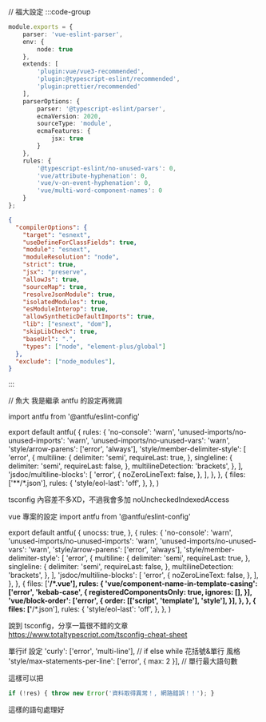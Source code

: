 // 福大設定
:::code-group
```ts [eslintrc]
module.exports = {
    parser: 'vue-eslint-parser',
    env: {
        node: true
    },
    extends: [
        'plugin:vue/vue3-recommended',
        'plugin:@typescript-eslint/recommended',
        'plugin:prettier/recommended'
    ],
    parserOptions: {
        parser: '@typescript-eslint/parser',
        ecmaVersion: 2020,
        sourceType: 'module',
        ecmaFeatures: {
            jsx: true
        }
    },
    rules: {
        '@typescript-eslint/no-unused-vars': 0,
        'vue/attribute-hyphenation': 0,
        'vue/v-on-event-hyphenation': 0,
        'vue/multi-word-component-names': 0
    }
};
```

```json [tsconfig]
{
  "compilerOptions": {
    "target": "esnext",
    "useDefineForClassFields": true,
    "module": "esnext",
    "moduleResolution": "node",
    "strict": true,
    "jsx": "preserve",
    "allowJs": true,
    "sourceMap": true,
    "resolveJsonModule": true,
    "isolatedModules": true,
    "esModuleInterop": true,
    "allowSyntheticDefaultImports": true,
    "lib": ["esnext", "dom"],
    "skipLibCheck": true,
    "baseUrl": ".",
    "types": ["node", "element-plus/global"]
  },
  "exclude": ["node_modules"],
}
```
:::

// 魚大
我是繼承 antfu 的設定再微調

import antfu from '@antfu/eslint-config'

export default antfu(
  {
    rules: {
      'no-console': 'warn',
      'unused-imports/no-unused-imports': 'warn',
      'unused-imports/no-unused-vars': 'warn',
      'style/arrow-parens': ['error', 'always'],
      'style/member-delimiter-style': [
        'error',
        {
          multiline: {
            delimiter: 'semi',
            requireLast: true,
          },
          singleline: {
            delimiter: 'semi',
            requireLast: false,
          },
          multilineDetection: 'brackets',
        },
      ],
      'jsdoc/multiline-blocks': [
        'error',
        {
          noZeroLineText: false,
        },
      ],
    },
  },
  {
    files: ['**/*.json'],
    rules: {
      'style/eol-last': 'off',
    },
  },
)

tsconfig
內容差不多XD，不過我會多加 noUncheckedIndexedAccess

vue 專案的設定
import antfu from '@antfu/eslint-config'

export default antfu(
  {
    unocss: true,
  },
  {
    rules: {
      'no-console': 'warn',
      'unused-imports/no-unused-imports': 'warn',
      'unused-imports/no-unused-vars': 'warn',
      'style/arrow-parens': ['error', 'always'],
      'style/member-delimiter-style': [
        'error',
        {
          multiline: {
            delimiter: 'semi',
            requireLast: true,
          },
          singleline: {
            delimiter: 'semi',
            requireLast: false,
          },
          multilineDetection: 'brackets',
        },
      ],
      'jsdoc/multiline-blocks': [
        'error',
        {
          noZeroLineText: false,
        },
      ],
    },
  },
  {
    files: ['**/*.vue'],
    rules: {
      'vue/component-name-in-template-casing': ['error', 'kebab-case', {
        registeredComponentsOnly: true,
        ignores: [],
      }],
      'vue/block-order': ['error', {
        order: [['script', 'template'], 'style'],
      }],
    },
  },
  {
    files: ['**/*.json'],
    rules: {
      'style/eol-last': 'off',
    },
  },
)



說到 tsconfig，分享一篇很不錯的文章
https://www.totaltypescript.com/tsconfig-cheat-sheet





單行if 設定
'curly': ['error', 'multi-line'], // if else while 花括號&單行 風格
'style/max-statements-per-line': ['error', { max: 2 }], // 單行最大語句數

這樣可以把
```ts
if (!res) { throw new Error('資料取得異常！, 網路錯誤！！'); }
```
這樣的語句處理好